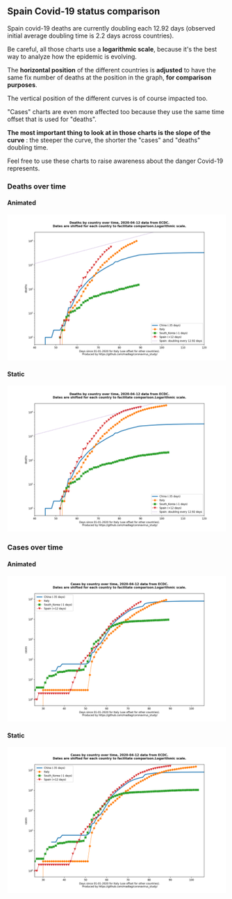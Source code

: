 ## Spain Covid-19 status comparison 

Spain covid-19 deaths are currently doubling each 12.92 days (observed initial average doubling time is 2.2 days across countries).



Be careful, all those charts use a **logarithmic scale**, because it's the best way to analyze how the epidemic is evolving.
 
The **horizontal position** of the different countries is **adjusted** to have the same fix number of deaths at the position in the graph, **for comparison purposes**.

The vertical position of the different curves is of course impacted too.

"Cases" charts are even more affected too because they use the same time offset that is used for "deaths".

**The most important thing to look at in those charts is the slope of the curve** : the steeper the curve, the shorter the "cases" and "deaths" doubling time.

Feel free to use these charts to raise awareness about the danger Covid-19 represents. 


 
### Deaths over time
 
#### Animated
![Spain covid-19 deaths animated chart](https://raw.githubusercontent.com/madlag/coronavirus_study/master/notebooks/graphs/2020-04-12/countries/Spain/2020-04-12_Spain_deaths.gif "Spain covid-19 deaths animated chart")   
 
#### Static
![Spain covid-19 deaths static chart](https://raw.githubusercontent.com/madlag/coronavirus_study/master/notebooks/graphs/2020-04-12/countries/Spain/2020-04-12_Spain_deaths.png "Spain covid-19 deaths static chart")   

 
### Cases over time
 
#### Animated
![Spain covid-19 cases animated chart](https://raw.githubusercontent.com/madlag/coronavirus_study/master/notebooks/graphs/2020-04-12/countries/Spain/2020-04-12_Spain_cases.gif "Spain covid-19 cases animated chart")   
 
#### Static
![Spain covid-19 cases static chart](https://raw.githubusercontent.com/madlag/coronavirus_study/master/notebooks/graphs/2020-04-12/countries/Spain/2020-04-12_Spain_cases.png "Spain covid-19 cases static chart")   


